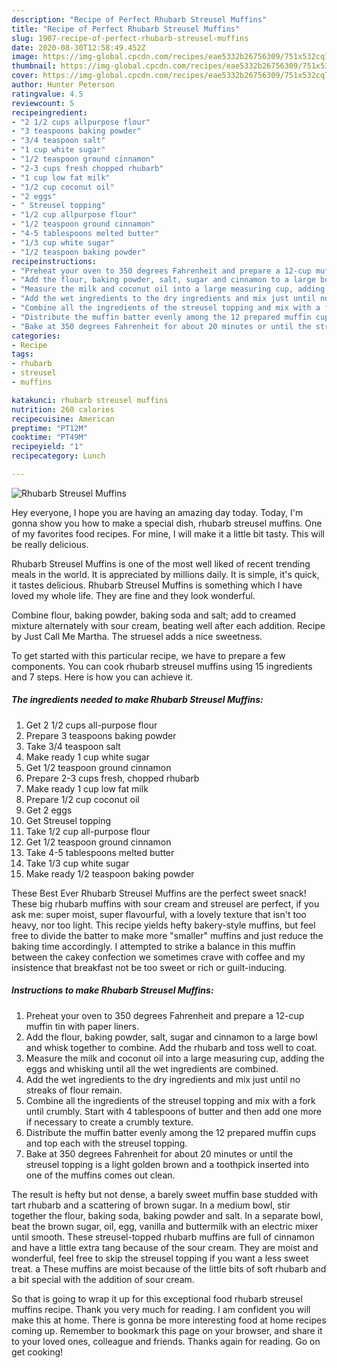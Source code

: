 ```yaml
---
description: "Recipe of Perfect Rhubarb Streusel Muffins"
title: "Recipe of Perfect Rhubarb Streusel Muffins"
slug: 1907-recipe-of-perfect-rhubarb-streusel-muffins
date: 2020-08-30T12:58:49.452Z
image: https://img-global.cpcdn.com/recipes/eae5332b26756309/751x532cq70/rhubarb-streusel-muffins-recipe-main-photo.jpg
thumbnail: https://img-global.cpcdn.com/recipes/eae5332b26756309/751x532cq70/rhubarb-streusel-muffins-recipe-main-photo.jpg
cover: https://img-global.cpcdn.com/recipes/eae5332b26756309/751x532cq70/rhubarb-streusel-muffins-recipe-main-photo.jpg
author: Hunter Peterson
ratingvalue: 4.5
reviewcount: 5
recipeingredient:
- "2 1/2 cups allpurpose flour"
- "3 teaspoons baking powder"
- "3/4 teaspoon salt"
- "1 cup white sugar"
- "1/2 teaspoon ground cinnamon"
- "2-3 cups fresh chopped rhubarb"
- "1 cup low fat milk"
- "1/2 cup coconut oil"
- "2 eggs"
- " Streusel topping"
- "1/2 cup allpurpose flour"
- "1/2 teaspoon ground cinnamon"
- "4-5 tablespoons melted butter"
- "1/3 cup white sugar"
- "1/2 teaspoon baking powder"
recipeinstructions:
- "Preheat your oven to 350 degrees Fahrenheit and prepare a 12-cup muffin tin with paper liners."
- "Add the flour, baking powder, salt, sugar and cinnamon to a large bowl and whisk together to combine. Add the rhubarb and toss well to coat."
- "Measure the milk and coconut oil into a large measuring cup, adding the eggs and whisking until all the wet ingredients are combined."
- "Add the wet ingredients to the dry ingredients and mix just until no streaks of flour remain."
- "Combine all the ingredients of the streusel topping and mix with a fork until crumbly. Start with 4 tablespoons of butter and then add one more if necessary to create a crumbly texture."
- "Distribute the muffin batter evenly among the 12 prepared muffin cups and top each with the streusel topping."
- "Bake at 350 degrees Fahrenheit for about 20 minutes or until the streusel topping is a light golden brown and a toothpick inserted into one of the muffins comes out clean."
categories:
- Recipe
tags:
- rhubarb
- streusel
- muffins

katakunci: rhubarb streusel muffins 
nutrition: 260 calories
recipecuisine: American
preptime: "PT12M"
cooktime: "PT49M"
recipeyield: "1"
recipecategory: Lunch

---
```



![Rhubarb Streusel Muffins](https://img-global.cpcdn.com/recipes/eae5332b26756309/751x532cq70/rhubarb-streusel-muffins-recipe-main-photo.jpg)

Hey everyone, I hope you are having an amazing day today. Today, I'm gonna show you how to make a special dish, rhubarb streusel muffins. One of my favorites food recipes. For mine, I will make it a little bit tasty. This will be really delicious.

Rhubarb Streusel Muffins is one of the most well liked of recent trending meals in the world. It is appreciated by millions daily. It is simple, it's quick, it tastes delicious. Rhubarb Streusel Muffins is something which I have loved my whole life. They are fine and they look wonderful.

Combine flour, baking powder, baking soda and salt; add to creamed mixture alternately with sour cream, beating well after each addition. Recipe by Just Call Me Martha. The struesel adds a nice sweetness.


To get started with this particular recipe, we have to prepare a few components. You can cook rhubarb streusel muffins using 15 ingredients and 7 steps. Here is how you can achieve it.

<!--inarticleads1-->

##### The ingredients needed to make Rhubarb Streusel Muffins:

1. Get 2 1/2 cups all-purpose flour
1. Prepare 3 teaspoons baking powder
1. Take 3/4 teaspoon salt
1. Make ready 1 cup white sugar
1. Get 1/2 teaspoon ground cinnamon
1. Prepare 2-3 cups fresh, chopped rhubarb
1. Make ready 1 cup low fat milk
1. Prepare 1/2 cup coconut oil
1. Get 2 eggs
1. Get  Streusel topping
1. Take 1/2 cup all-purpose flour
1. Get 1/2 teaspoon ground cinnamon
1. Take 4-5 tablespoons melted butter
1. Take 1/3 cup white sugar
1. Make ready 1/2 teaspoon baking powder


These Best Ever Rhubarb Streusel Muffins are the perfect sweet snack! These big rhubarb muffins with sour cream and streusel are perfect, if you ask me: super moist, super flavourful, with a lovely texture that isn&#39;t too heavy, nor too light. This recipe yields hefty bakery-style muffins, but feel free to divide the batter to make more &#34;smaller&#34; muffins and just reduce the baking time accordingly. I attempted to strike a balance in this muffin between the cakey confection we sometimes crave with coffee and my insistence that breakfast not be too sweet or rich or guilt-inducing. 

<!--inarticleads2-->

##### Instructions to make Rhubarb Streusel Muffins:

1. Preheat your oven to 350 degrees Fahrenheit and prepare a 12-cup muffin tin with paper liners.
1. Add the flour, baking powder, salt, sugar and cinnamon to a large bowl and whisk together to combine. Add the rhubarb and toss well to coat.
1. Measure the milk and coconut oil into a large measuring cup, adding the eggs and whisking until all the wet ingredients are combined.
1. Add the wet ingredients to the dry ingredients and mix just until no streaks of flour remain.
1. Combine all the ingredients of the streusel topping and mix with a fork until crumbly. Start with 4 tablespoons of butter and then add one more if necessary to create a crumbly texture.
1. Distribute the muffin batter evenly among the 12 prepared muffin cups and top each with the streusel topping.
1. Bake at 350 degrees Fahrenheit for about 20 minutes or until the streusel topping is a light golden brown and a toothpick inserted into one of the muffins comes out clean.


The result is hefty but not dense, a barely sweet muffin base studded with tart rhubarb and a scattering of brown sugar. In a medium bowl, stir together the flour, baking soda, baking powder and salt. In a separate bowl, beat the brown sugar, oil, egg, vanilla and buttermilk with an electric mixer until smooth. These streusel-topped rhubarb muffins are full of cinnamon and have a little extra tang because of the sour cream. They are moist and wonderful, feel free to skip the streusel topping if you want a less sweet treat. a These muffins are moist because of the little bits of soft rhubarb and a bit special with the addition of sour cream. 

So that is going to wrap it up for this exceptional food rhubarb streusel muffins recipe. Thank you very much for reading. I am confident you will make this at home. There is gonna be more interesting food at home recipes coming up. Remember to bookmark this page on your browser, and share it to your loved ones, colleague and friends. Thanks again for reading. Go on get cooking!
